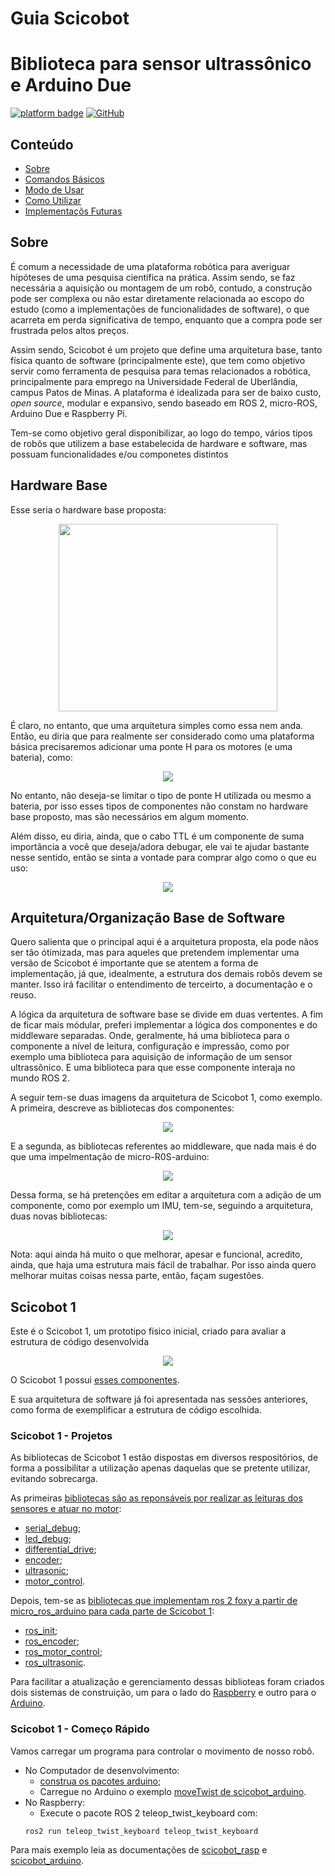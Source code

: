 # Guia Scicobot

# Biblioteca para sensor ultrassônico e Arduino Due
[![platform badge](https://img.shields.io/badge/platform-Arduino-orange.svg)](https://github.com/arduino)
[![GitHub](https://img.shields.io/github/license/mashape/apistatus.svg)](https://github.com/SciCoBot/led_debug/blob/main/LICENSE)

## Conteúdo

- [Sobre](#sobre)
- [Comandos Básicos](#comandos-básicos)
- [Modo de Usar](#modo-de-usar)
- [Como Utilizar](#como-utilizar)
- [Implementaçõs Futuras](#implementaçõs-futuras)

## Sobre

É comum a necessidade de uma plataforma robótica para averiguar hipóteses de uma pesquisa científica na prática. Assim sendo, se faz necessária a aquisição ou montagem de um
robô, contudo, a construção pode ser complexa ou não estar diretamente relacionada ao escopo do estudo (como a implementações de funcionalidades de software), o que acarreta em
perda significativa de tempo, enquanto que a compra pode ser frustrada pelos altos preços.

Assim sendo, Scicobot é um projeto que define uma arquitetura base, tanto física quanto de software (principalmente este), que tem como objetivo servir como ferramenta de pesquisa para temas relacionados a robótica, principalmente para emprego na Universidade Federal de Uberlândia, campus Patos de Minas. A plataforma é idealizada para ser de baixo custo, *open source*, modular e expansivo, sendo baseado em ROS 2, micro-ROS, Arduino Due e Raspberry Pi.

Tem-se como objetivo geral disponibilizar, ao logo do tempo, vários tipos de robôs que utilizem a base estabelecida de hardware e software, mas possuam funcionalidades e/ou componetes distintos

## Hardware Base

Esse seria o hardware base proposta:

<p align="center">
  <img src="https://user-images.githubusercontent.com/30325754/152666972-2c329d15-49e5-4ed6-95e8-38f4ad7dc6f3.png"/ height="300" width="350">
</p>

É claro, no entanto, que uma arquitetura simples como essa nem anda. Então, eu diria que para realmente ser considerado como uma plataforma básica precisaremos adicionar uma ponte H para os motores (e uma bateria), como:

<p align="center">
  <img src="https://user-images.githubusercontent.com/30325754/152667042-5b9511d1-3b15-4178-bb42-40f96cea1448.png"/>
</p>

No entanto, não deseja-se limitar o tipo de ponte H utilizada ou mesmo a bateria, por isso esses tipos de componentes não constam no hardware base proposto, mas são necessários em algum momento.

Além disso, eu diria, ainda, que o cabo TTL é um componente de suma importância a você que deseja/adora debugar, ele vai te ajudar bastante nesse sentido, então se sinta a vontade para comprar algo como o que eu uso:

<p align="center">
  <img src="https://user-images.githubusercontent.com/30325754/152667165-77a39467-b0da-4e57-9f75-6846f6769b11.png"/>
</p>

## Arquitetura/Organização Base de Software 

Quero salienta que o principal aqui é a arquitetura proposta, ela pode nãos ser tão ótimizada, mas para aqueles que pretendem implementar uma versão de Scicobot é importante que se atentem a forma de implementação, já que, idealmente, a estrutura dos demais robôs devem se manter. Isso irá facilitar o entendimento de terceirto, a documentação e o reuso.

A lógica da arquitetura de software base se divide em duas vertentes. A fim de ficar mais módular, preferi implementar a lógica dos componentes e do middleware separadas. Onde, geralmente, há uma biblioteca para o componente a nível de leitura, configuração e impressão, como por exemplo uma biblioteca para  aquisição de informação de um sensor ultrassônico. E uma biblioteca para que esse componente interaja no mundo ROS 2.

A seguir tem-se duas imagens da arquitetura de Scicobot 1, como exemplo. A primeira, descreve as bibliotecas dos componentes:

<p align="center">
  <img src="https://github.com/SciCoBot/guia-scicobot/blob/main/images/topologia_bibliotecas_sensores.png?raw=true"/>
</p>

E a segunda, as bibliotecas referentes ao middleware, que nada mais é do que uma impelmentação de micro-R0S-arduino:

<p align="center">
  <img src="https://user-images.githubusercontent.com/30325754/152667228-b227ccd9-c0b9-48ee-ba50-929ed0f9bb27.png"/>
</p>

Dessa forma, se há pretenções em editar a arquitetura com a adição de um componente, como por exemplo um IMU, tem-se, seguindo a arquitetura, duas novas bibliotecas:

<p align="center">
  <img src="https://user-images.githubusercontent.com/30325754/152892953-67ad1957-87a2-4c7a-8afa-41766b9609b5.png"/>
</p>

Nota: aqui ainda há muito o que melhorar, apesar e funcional, acredito, ainda, que haja uma estrutura mais fácil de trabalhar. Por isso ainda quero melhorar muitas coisas nessa parte, então, façam sugestões. 

## Scicobot 1

Este é o Scicobot 1, um prototipo físico inicial, criado para avaliar a estrutura de código desenvolvida

<p align="center">
  <img src="https://github.com/SciCoBot/guia-scicobot/blob/main/images/scicobot_real.png?raw=true"/>
</p>

O Scicobot 1 possui [esses componentes](https://github.com/SciCoBot/guia-scicobot/blob/6f94b2dd166d61949662b6283b4d75830c70d16f/lista_comp_scicobot1.md).

E sua arquitetura de software já foi apresentada nas sessões anteriores, como forma de exemplificar a estrutura de código escolhida.

### Scicobot 1 - Projetos

As bibliotecas de Scicobot 1 estão dispostas em diversos respositórios, de forma a possibilitar a utilização apenas daquelas que se pretente utilizar, evitando sobrecarga.

As primeiras [bibliotecas são as reponsáveis por realizar as leituras dos sensores e atuar no motor](https://github.com/SciCoBot/guia-scicobot/blob/main/images/topologia_bibliotecas_sensores.png?raw=true):
- [serial_debug](https://github.com/SciCoBot/serial_debug);
- [led_debug](https://github.com/SciCoBot/led_debug);
- [differential_drive](https://github.com/SciCoBot/differential_drive);
- [encoder](https://github.com/SciCoBot/encoder);
- [ultrasonic](https://github.com/SciCoBot/ultrasonic);
- [motor_control](https://github.com/SciCoBot/motor_control).

Depois, tem-se as [bibliotecas que implementam ros 2 foxy a partir de micro_ros_arduino para cada parte de Scicobot 1](https://github.com/SciCoBot/guia-scicobot/blob/main/images/topologia_bibliotecas_microROS.png?raw=true):
- [ros_init](https://github.com/SciCoBot/ros_init);
- [ros_encoder](https://github.com/SciCoBot/ros_encoder);
- [ros_motor_control](https://github.com/SciCoBot/ros_motor_control);
- [ros_ultrasonic](https://github.com/SciCoBot/ros_ultrasonic).

Para facilitar a atualização e gerenciamento dessas biblioteas foram criados dois sistemas de construição, um para o lado do [Raspberry](https://github.com/SciCoBot/build_scicobot_rasp) e outro para o [Arduino](https://github.com/SciCoBot/build_scicobot_arduino).

### Scicobot 1 - Começo Rápido

Vamos carregar um programa para controlar o movimento de nosso robô.

- No Computador de desenvolvimento:
  - [construa os pacotes arduino](https://github.com/SciCoBot/build_scicobot_arduino);
  - Carregue no Arduino o exemplo [moveTwist de scicobot_arduino](https://github.com/SciCoBot/scicobot_arduino/blob/main/examples/moveTwist/moveTwist.ino).
- No Raspberry:
  -  Execute o pacote ROS 2 teleop_twist_keyboard com:
  ```
  ros2 run teleop_twist_keyboard teleop_twist_keyboard 
  ```
Para mais exemplo leia as documentações de [scicobot_rasp](https://github.com/SciCoBot/scicobot_rasp) e [scicobot_arduino](https://github.com/SciCoBot/scicobot_arduino).
